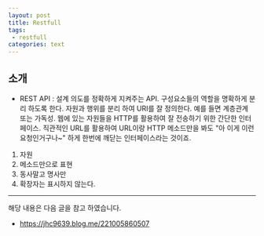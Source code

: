 ```yaml
---
layout: post
title: Restfull 
tags:
 - restfull
categories: text
---
```


## 소개


* REST API
: 설계 의도를 정확하게 지켜주는 API. 구성요소들의 역할을 명확하게 분리 하도록 한다. 자원과 행위를 분리 하여 URI를 잘 정의한다. 예를 들면 계층관계 또는 가독성. 웹에 있는 자원들을 HTTP를  활용하여 잘 전송하기 위한  간단한 인터페이스. 직관적인 URL를 활용하여 URL이랑 HTTP 메소드만을 봐도 "아 이게 이런 요청인거구나~" 하게 한번에 깨닫는 인터페이스라는 것이죠. 
1. 자원
2. 메소드만으로 표현
3. 동사말고 명사만
4. 확장자는 표시하지 않는다.  




----
해당 내용은 다음 글을 참고 하였습니다.
- https://jhc9639.blog.me/221005860507


